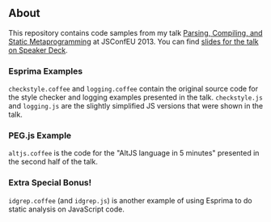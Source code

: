 ## About

This repository contains code samples from my talk [Parsing, Compiling, and
Static Metaprogramming][talk] at JSConfEU 2013. You can find [slides for the
talk on Speaker Deck](https://speakerdeck.com/pdubroy/parsing-compiling-and-static-metaprogramming).

[talk]: http://2013.jsconf.eu/speakers/patrick-dubroy-parsing-compiling-and-static-metaprogramming.html

### Esprima Examples

`checkstyle.coffee` and `logging.coffee` contain the original source code for
the style checker and logging examples presented in the talk. `checkstyle.js`
and `logging.js` are the slightly simplified JS versions that were shown in
the talk.

### PEG.js Example

`altjs.coffee` is the code for the "AltJS language in 5 minutes" presented
in the second half of the talk.

### Extra Special Bonus!

`idgrep.coffee` (and `idgrep.js`) is another example of using Esprima
to do static analysis on JavaScript code.